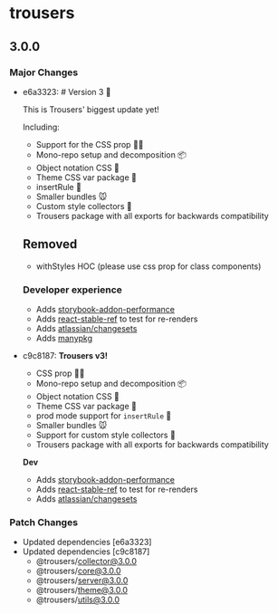 # trousers

## 3.0.0

### Major Changes

-   e6a3323: # Version 3 🎉

    This is Trousers' biggest update yet!

    Including:

    -   Support for the CSS prop 👩‍🎤
    -   Mono-repo setup and decomposition 📦
    -   Object notation CSS 🍞
    -   Theme CSS var package 🎨
    -   insertRule 🏹
    -   Smaller bundles 🐭
    -   Custom style collectors 🕺
    -   Trousers package with all exports for backwards compatibility

    ## Removed

    -   withStyles HOC (please use css prop for class components)

    ### Developer experience

    -   Adds [storybook-addon-performance](https://github.com/atlassian-labs/storybook-addon-performance)
    -   Adds [react-stable-ref](https://github.com/danieldelcore/react-stable-ref) to test for re-renders
    -   Adds [atlassian/changesets](https://github.com/atlassian/changesets)
    -   Adds [manypkg](https://github.com/Thinkmill/manypkg)

-   c9c8187: **Trousers v3!**

    -   CSS prop 👩‍🎤
    -   Mono-repo setup and decomposition 📦
    -   Object notation CSS 🍞
    -   Theme CSS var package 🎨
    -   prod mode support for `insertRule` 🏹
    -   Smaller bundles 🐭
    -   Support for custom style collectors 🕺
    -   Trousers package with all exports for backwards compatibility

    **Dev**

    -   Adds [storybook-addon-performance](https://github.com/atlassian-labs/storybook-addon-performance)
    -   Adds [react-stable-ref](https://github.com/danieldelcore/react-stable-ref) to test for re-renders
    -   Adds [atlassian/changesets](https://github.com/atlassian/changesets)

### Patch Changes

-   Updated dependencies [e6a3323]
-   Updated dependencies [c9c8187]
    -   @trousers/collector@3.0.0
    -   @trousers/core@3.0.0
    -   @trousers/server@3.0.0
    -   @trousers/theme@3.0.0
    -   @trousers/utils@3.0.0

